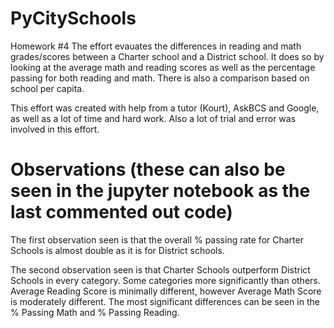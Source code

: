 # PyCitySchools
Homework #4
The effort evauates the differences in reading and math grades/scores between a Charter school and a District school. It does so by looking at the average math and reading scores as well as the percentage passing for both reading and math. There is also a comparison based on school per capita. 

This effort was created with help from a tutor (Kourt), AskBCS and Google, as well as a lot of time and hard work. Also a lot of trial and error was involved in this effort.


# Observations (these can also be seen in the jupyter notebook as the last commented out code)
The first observation seen is that the overall % passing rate for Charter Schools is almost double as it is for District schools.

The second observation seen is that Charter Schools outperform District Schools in every category. Some categories more significantly than others. Average Reading Score is minimally different, however Average Math Score is moderately different. The most significant differences can be seen in the % Passing
Math and % Passing Reading.